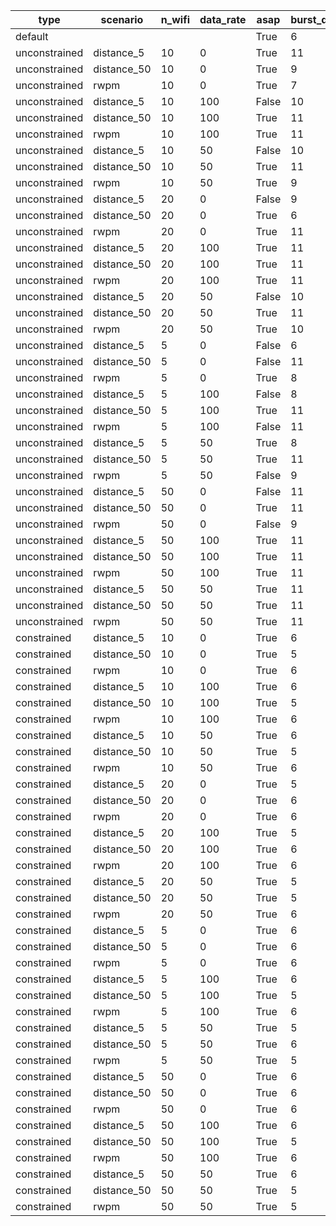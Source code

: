 | type          | scenario    | n_wifi | data_rate | asap  | burst_duration | burst_period | ftms_per_burst | min_delta_ftm |
|---------------|-------------|--------|-----------|-------|----------------|--------------|----------------|---------------|
| default       |             |        |           | True  | 6              | 2            | 2              | 4             |
| unconstrained | distance_5  | 10     | 0         | True  | 11             | 10           | 6              | 40            |
| unconstrained | distance_50 | 10     | 0         | True  | 9              | 10           | 5              | 20            |
| unconstrained | rwpm        | 10     | 0         | True  | 7              | 10           | 2              | 10            |
| unconstrained | distance_5  | 10     | 100       | False | 10             | 5            | 4              | 80            |
| unconstrained | distance_50 | 10     | 100       | True  | 11             | 6            | 1              | 160           |
| unconstrained | rwpm        | 10     | 100       | True  | 11             | 9            | 1              | 5             |
| unconstrained | distance_5  | 10     | 50        | False | 10             | 5            | 6              | 10            |
| unconstrained | distance_50 | 10     | 50        | True  | 11             | 8            | 1              | 1             |
| unconstrained | rwpm        | 10     | 50        | True  | 9              | 1            | 2              | 10            |
| unconstrained | distance_5  | 20     | 0         | False | 9              | 5            | 3              | 5             |
| unconstrained | distance_50 | 20     | 0         | True  | 6              | 10           | 5              | 2             |
| unconstrained | rwpm        | 20     | 0         | True  | 11             | 10           | 4              | 10            |
| unconstrained | distance_5  | 20     | 100       | True  | 11             | 1            | 1              | 1             |
| unconstrained | distance_50 | 20     | 100       | True  | 11             | 15           | 1              | 3             |
| unconstrained | rwpm        | 20     | 100       | True  | 11             | 9            | 1              | 40            |
| unconstrained | distance_5  | 20     | 50        | False | 10             | 5            | 10             | 2             |
| unconstrained | distance_50 | 20     | 50        | True  | 11             | 1            | 1              | 20            |
| unconstrained | rwpm        | 20     | 50        | True  | 10             | 8            | 1              | 5             |
| unconstrained | distance_5  | 5      | 0         | False | 6              | 5            | 4              | 4             |
| unconstrained | distance_50 | 5      | 0         | False | 11             | 5            | 8              | 10            |
| unconstrained | rwpm        | 5      | 0         | True  | 8              | 10           | 1              | 5             |
| unconstrained | distance_5  | 5      | 100       | False | 8              | 5            | 7              | 3             |
| unconstrained | distance_50 | 5      | 100       | True  | 11             | 12           | 1              | 20            |
| unconstrained | rwpm        | 5      | 100       | False | 11             | 7            | 2              | 20            |
| unconstrained | distance_5  | 5      | 50        | True  | 8              | 10           | 7              | 4             |
| unconstrained | distance_50 | 5      | 50        | True  | 11             | 15           | 1              | 40            |
| unconstrained | rwpm        | 5      | 50        | False | 9              | 5            | 4              | 10            |
| unconstrained | distance_5  | 50     | 0         | False | 11             | 5            | 6              | 5             |
| unconstrained | distance_50 | 50     | 0         | True  | 11             | 10           | 1              | 3             |
| unconstrained | rwpm        | 50     | 0         | False | 9              | 5            | 7              | 5             |
| unconstrained | distance_5  | 50     | 100       | True  | 11             | 11           | 1              | 2             |
| unconstrained | distance_50 | 50     | 100       | True  | 11             | 10           | 1              | 10            |
| unconstrained | rwpm        | 50     | 100       | True  | 11             | 9            | 1              | 4             |
| unconstrained | distance_5  | 50     | 50        | True  | 11             | 12           | 1              | 4             |
| unconstrained | distance_50 | 50     | 50        | True  | 11             | 12           | 1              | 2             |
| unconstrained | rwpm        | 50     | 50        | True  | 11             | 12           | 1              | 80            |
| constrained   | distance_5  | 10     | 0         | True  | 6              | 10           | 2              | 4             |
| constrained   | distance_50 | 10     | 0         | True  | 5              | 10           | 2              | 4             |
| constrained   | rwpm        | 10     | 0         | True  | 6              | 10           | 2              | 5             |
| constrained   | distance_5  | 10     | 100       | True  | 6              | 6            | 2              | 10            |
| constrained   | distance_50 | 10     | 100       | True  | 5              | 12           | 2              | 4             |
| constrained   | rwpm        | 10     | 100       | True  | 6              | 10           | 2              | 10            |
| constrained   | distance_5  | 10     | 50        | True  | 6              | 10           | 2              | 10            |
| constrained   | distance_50 | 10     | 50        | True  | 5              | 12           | 2              | 4             |
| constrained   | rwpm        | 10     | 50        | True  | 6              | 10           | 2              | 5             |
| constrained   | distance_5  | 20     | 0         | True  | 5              | 10           | 2              | 5             |
| constrained   | distance_50 | 20     | 0         | True  | 6              | 10           | 2              | 5             |
| constrained   | rwpm        | 20     | 0         | True  | 6              | 10           | 2              | 4             |
| constrained   | distance_5  | 20     | 100       | True  | 5              | 10           | 2              | 5             |
| constrained   | distance_50 | 20     | 100       | True  | 6              | 10           | 2              | 5             |
| constrained   | rwpm        | 20     | 100       | True  | 6              | 12           | 2              | 5             |
| constrained   | distance_5  | 20     | 50        | True  | 5              | 10           | 2              | 5             |
| constrained   | distance_50 | 20     | 50        | True  | 5              | 14           | 2              | 4             |
| constrained   | rwpm        | 20     | 50        | True  | 6              | 11           | 2              | 10            |
| constrained   | distance_5  | 5      | 0         | True  | 6              | 10           | 2              | 4             |
| constrained   | distance_50 | 5      | 0         | True  | 6              | 10           | 2              | 4             |
| constrained   | rwpm        | 5      | 0         | True  | 6              | 10           | 2              | 5             |
| constrained   | distance_5  | 5      | 100       | True  | 6              | 10           | 2              | 4             |
| constrained   | distance_50 | 5      | 100       | True  | 5              | 12           | 2              | 4             |
| constrained   | rwpm        | 5      | 100       | True  | 6              | 11           | 2              | 5             |
| constrained   | distance_5  | 5      | 50        | True  | 5              | 5            | 2              | 4             |
| constrained   | distance_50 | 5      | 50        | True  | 6              | 13           | 2              | 4             |
| constrained   | rwpm        | 5      | 50        | True  | 5              | 10           | 2              | 5             |
| constrained   | distance_5  | 50     | 0         | True  | 6              | 10           | 2              | 5             |
| constrained   | distance_50 | 50     | 0         | True  | 6              | 10           | 2              | 4             |
| constrained   | rwpm        | 50     | 0         | True  | 6              | 10           | 2              | 4             |
| constrained   | distance_5  | 50     | 100       | True  | 6              | 10           | 2              | 4             |
| constrained   | distance_50 | 50     | 100       | True  | 5              | 10           | 2              | 4             |
| constrained   | rwpm        | 50     | 100       | True  | 6              | 10           | 2              | 5             |
| constrained   | distance_5  | 50     | 50        | True  | 6              | 13           | 2              | 10            |
| constrained   | distance_50 | 50     | 50        | True  | 5              | 13           | 2              | 4             |
| constrained   | rwpm        | 50     | 50        | True  | 5              | 15           | 2              | 5             |
